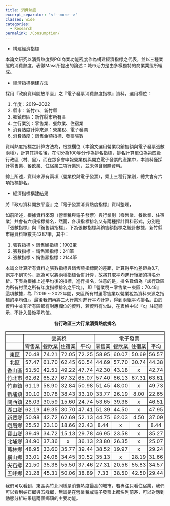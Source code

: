 ```yaml
---
title: 消費熱度
excerpt_separator: "<!--more-->"
classes: wide
categories:
  - Research
permalink: /Consumption/
---
```


<style>
table, th, td {
  border: 1px solid black;
  border-collapse: collapse;
  text-align: center;
  vertical-align: middle;
  padding: 0px;
}
td > p {
  display: contents;
  vertical-align: middle;
  text-align: center;
}
tbody, thead {
  width: 100%;
  display: table;
}
img {
    display: block;
    margin: 0 auto;
}
</style>
<ul><li><a id="_Ref118384266"></a><a id="_Toc119100695"></a>構建經濟指標</li></ul><p>本論文研究以消費熱度與POI商業功能密度作為構建經濟指標之代表，並以三種業態的消費熱度，表徵Mass所提出的論述：城市活力是由多樣獨特的商業業態所組成。</p><ul><li>經濟指標構建方法</li></ul><p>採用『政府資料開放平臺』之『電子發票消費熱度指標』資料，選用欄位：</p><ol><li>年度：2019~2022 </li><li>縣市：新竹市、新竹縣</li><li>鄉鎮市區：新竹縣市所有區</li><li>主行業別：零售業、餐飲業、住宿業</li><li>消費熱度計算來源：營業稅、電子發票</li><li>消費熱度：銷售金額指標、發票張數</li></ol><p>資料熱度指標之計算方法為，根據欄位（本論文選用營業稅銷售額與電子發票張數兩種），計算其排名後，在切分為100等分作為排名指標，排名計算單位為第四級行政區（村、里），而在眾多會申報營業稅與開立電子發票的產業中，本資料僅採計零售業、餐飲業、住宿業三項行業別，並未包含網購資料。</p><p>綜上所述，資料來源有兩項（營業稅與電子發票），乘上三種行業別，總共會有六項指標排名。<a id="_Toc119100662"></a></p><ul><li>經濟指標構建結果</li></ul><p>將『政府資料開放平臺』之『電子發票消費熱度指標』資料整理，</p><p>如前所述，根據資料來源（營業稅與電子發票）與行業別（零售業、餐飲業、住宿業）共會有六項指標排名，然而，各項指標排名又有兩種採計資料形式，分別是『張數指標』與『銷售額指標』，下為張數指標與銷售額指標之統計數據，新竹縣市總資料筆數共4287筆，其中：</p><ol><li>張數指標 &gt; 銷售額指標：1902筆</li><li>張數指標 = 銷售額指標：241筆</li><li>張數指標 &lt; 銷售額指標：2144筆</li></ol><p>本論文計算所有資料之張數指標與銷售額指標間的差距，計算得平均差距為8.7，誤差不到10%，認為可以將兩種指標合併計算，故將其取平均進行後續的排名分析。下表為根據上述平均後的指標，進行排名，注意的是，排名數值為『該行政區內所有村里之所有年度指標排名之平均』，即『營業稅－零售業－東區：70.48』這項數據，為『2019 ~ 2022年間，東區所有村里零售業以營業稅為資料來源之指標的平均值』。最後我們再將三大行業別進行平均計算，得到兩組平均排名。由於資料中並非所有區都有對應欄位的資料，若資料有欠缺，在表格中以『x』註記顯示，不計入最後平均值。<b><center>各行政區三大行業消費熱度排名</center></b></p><table><tr><td></td><td colspan="4"><p>營業稅</p></td><td colspan="4"><p>電子發票</p></td></tr><tr><td></td><td><p>零售業</p></td><td><p>餐飲業</p></td><td><p>住宿業</p></td><td><p>平均</p></td><td><p>零售業</p></td><td><p>餐飲業</p></td><td><p>住宿業</p></td><td><p>平均</p></td></tr><tr><td><p>東區</p></td><td><p>70.48</p></td><td><p>74.21</p></td><td><p>72.05</p></td><td><p>72.25</p></td><td><p>58.95</p></td><td><p>60.07</p></td><td><p>50.69</p></td><td><p>56.57</p></td></tr><tr><td><p>北區</p></td><td><p>57.47</p></td><td><p>61.70</p></td><td><p>62.45</p></td><td><p>60.54</p></td><td><p>44.69</p></td><td><p>57.70</p></td><td><p>30.74</p></td><td><p>44.38</p></td></tr><tr><td><p>香山區</p></td><td><p>51.50</p></td><td><p>42.51</p></td><td><p>49.22</p></td><td><p>47.74</p></td><td><p>42.30</p></td><td><p>43.18</p></td><td><p>x</p></td><td><p>42.74</p></td></tr><tr><td><p>竹北市</p></td><td><p>62.62</p></td><td><p>65.27</p></td><td><p>67.32</p></td><td><p>65.07</p></td><td><p>57.40</p></td><td><p>66.13</p></td><td><p>67.31</p></td><td><p>63.61</p></td></tr><tr><td><p>竹東鎮</p></td><td><p>61.19</p></td><td><p>58.90</p></td><td><p>32.84</p></td><td><p>50.98</p></td><td><p>51.45</p></td><td><p>48.00</p></td><td><p>x</p></td><td><p>49.73</p></td></tr><tr><td><p>新埔鎮</p></td><td><p>30.10</p></td><td><p>30.78</p></td><td><p>38.43</p></td><td><p>33.10</p></td><td><p>33.77</p></td><td><p>26.19</p></td><td><p>8.00</p></td><td><p>22.65</p></td></tr><tr><td><p>關西鎮</p></td><td><p>28.03</p></td><td><p>30.59</p></td><td><p>15.60</p></td><td><p>24.74</p></td><td><p>53.65</p></td><td><p>39.38</p></td><td><p>x</p></td><td><p>46.51</p></td></tr><tr><td><p>湖口鄉</p></td><td><p>62.19</p></td><td><p>49.35</p></td><td><p>30.70</p></td><td><p>47.41</p></td><td><p>51.39</p></td><td><p>44.50</p></td><td><p>x</p></td><td><p>47.95</p></td></tr><tr><td><p>新豐鄉</p></td><td><p>50.98</p></td><td><p>42.72</p></td><td><p>62.69</p></td><td><p>52.13</p></td><td><p>44.75</p></td><td><p>62.03</p></td><td><p>4.50</p></td><td><p>37.09</p></td></tr><tr><td><p>峨眉鄉</p></td><td><p>25.52</p></td><td><p>23.10</p></td><td><p>18.66</p></td><td><p>22.43</p></td><td><p>8.44</p></td><td><p>x</p></td><td><p>x</p></td><td><p>8.44</p></td></tr><tr><td><p>寶山鄉</p></td><td><p>39.49</p></td><td><p>34.72</p></td><td><p>15.13</p></td><td><p>29.78</p></td><td><p>46.95</p></td><td><p>23.58</p></td><td><p>x</p></td><td><p>35.27</p></td></tr><tr><td><p>北埔鄉</p></td><td><p>34.90</p></td><td><p>37.36</p></td><td><p>x</p></td><td><p>36.13</p></td><td><p>23.80</p></td><td><p>26.35</p></td><td><p>x</p></td><td><p>25.07</p></td></tr><tr><td><p>芎林鄉</p></td><td><p>48.95</p></td><td><p>33.60</p></td><td><p>35.77</p></td><td><p>39.44</p></td><td><p>38.52</p></td><td><p>19.97</p></td><td><p>x</p></td><td><p>29.24</p></td></tr><tr><td><p>橫山鄉</p></td><td><p>33.01</p></td><td><p>24.08</p></td><td><p>34.45</p></td><td><p>30.52</p></td><td><p>35.13</p></td><td><p>x</p></td><td><p>28.19</p></td><td><p>31.66</p></td></tr><tr><td><p>尖石鄉</p></td><td><p>21.50</p></td><td><p>35.38</p></td><td><p>55.50</p></td><td><p>37.46</p></td><td><p>27.31</p></td><td><p>20.56</p></td><td><p>55.83</p></td><td><p>34.57</p></td></tr><tr><td><p>五峰鄉</p></td><td><p>21.28</p></td><td><p>45.31</p></td><td><p>50.06</p></td><td><p>38.89</p></td><td><p>7.33</p></td><td><p>38.50</p></td><td><p>42.50</p></td><td><p>29.44</p></td></tr></table><p>我們可以看到，東區與竹北同樣是消費熱度最高的城市，若專注只看住宿業，我們可以看到尖石鄉與五峰鄉，無論是在營業稅或電子發票上都名列前茅，可以對應到動態分析結果這兩個鄉鎮的主要功能。</p>